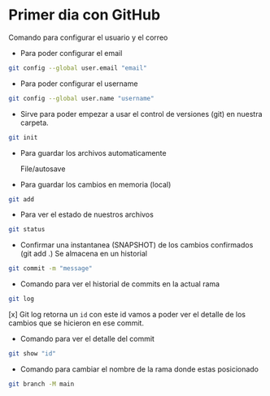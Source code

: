 # Primer dia con GitHub

Comando para configurar el usuario y el correo

* Para poder configurar el email

```bash
git config --global user.email "email"
```

* Para poder configurar el username

```bash
git config --global user.name "username"
```

* Sirve para poder empezar a usar el control de versiones  (git) en nuestra carpeta.

```bash
git init
```

* Para guardar los archivos automaticamente

    File/autosave

* Para guardar los cambios en memoria (local)

```bash
git add
```

* Para ver el estado de nuestros archivos

```bash
git status
```

* Confirmar una instantanea (SNAPSHOT) de los cambios confirmados (git add .) Se almacena en un historial

```bash
git commit -m "message"
```

* Comando para ver el historial de commits en la actual rama
```bash
git log
```

[x] Git log retorna un `id` con este id vamos a poder ver el detalle de los cambios que se hicieron en ese commit.

* Comando para ver el detalle del commit
```bash
git show "id"
```

* Comando para cambiar el nombre de la rama donde estas posicionado
```bash
git branch -M main
```